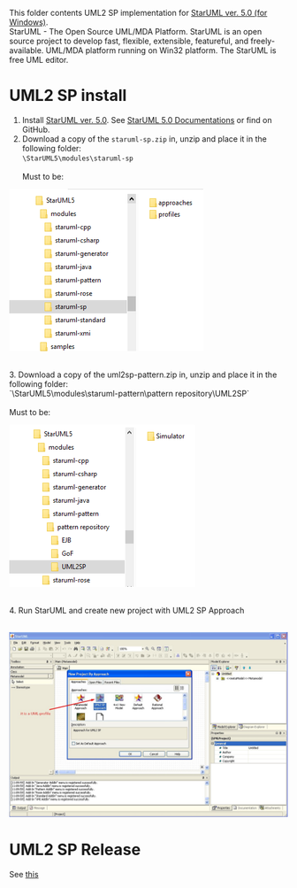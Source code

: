 This folder contents UML2 SP implementation for [StarUML ver. 5.0 (for Windows)](http://staruml.sourceforge.net/v1/about.php).<br> 
StarUML - The Open Source UML/MDA Platform. StarUML is an open source project to develop fast, flexible, extensible, featureful, and freely-available. UML/MDA platform running on Win32 platform. The StarUML is free UML editor.

# UML2 SP install

1. Install [StarUML ver. 5.0](https://sourceforge.net/projects/staruml/files/staruml/5.0/). See [StarUML 5.0 Documentations](http://staruml.sourceforge.net/v1/documentations.php) or find on GitHub.<br>
2. Download a copy of the `staruml-sp.zip` in, unzip and place it in the following folder:<br/>
`\StarUML5\modules\staruml-sp`<br><br/>
Must to be: <br/>
<p><img src="star-uml-folder.png" alt="" /></p>
<br>
3. Download a copy of the uml2sp-pattern.zip in, unzip and place it in the following folder:<br>
`\StarUML5\modules\staruml-pattern\pattern repository\UML2SP`<br><br>
Must to be:<br>
<p><img src="star-uml-pattern-folder.png" alt="" /></p>
<br>
4. Run StarUML and create new project with UML2 SP Approach <br><br>
<p><img src="pic1.jpg" alt="" /></p>

# UML2 SP Release
See [this](release.md)
